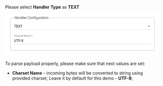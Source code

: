 Please select **Handler Type** as **TEXT**

![image](/images/user-guide/integrations/udp/handler-configuration-text.png)

To parse payload properly, please make sure that next values are set:
- **Charset Name** - incoming bytes will be converted to string using provided charset; Leave it by default for this demo - **UTF-8**; 
